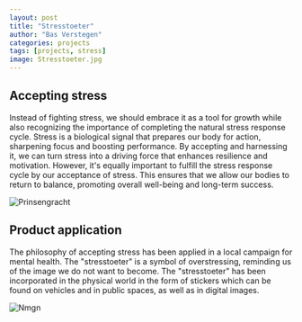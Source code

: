 ```yaml
---
layout: post
title: "Stresstoeter"
author: "Bas Verstegen"
categories: projects
tags: [projects, stress]
image: Stresstoeter.jpg
---
```


## Accepting stress
Instead of fighting stress, we should embrace it as a tool for growth while also recognizing the importance of completing the natural stress response cycle. Stress is a biological signal that prepares our body for action, sharpening focus and boosting performance. By accepting and harnessing it, we can turn stress into a driving force that enhances resilience and motivation. However, it's equally important to fulfill the stress response cycle by our acceptance of stress. This ensures that we allow our bodies to return to balance, promoting overall well-being and long-term success.

![Prinsengracht](https://github.com/user-attachments/assets/a761eeec-50fa-4fd0-bc5a-c5e17dabcc67)

## Product application
The philosophy of accepting stress has been applied in a local campaign for mental health. The "stresstoeter" is a symbol of overstressing, reminding us of the image we do not want to become. The "stresstoeter" has been incorporated in the physical world in the form of stickers which can be found on vehicles and in public spaces, as well as in digital images. 

![Nmgn](https://github.com/user-attachments/assets/857ebf43-806c-47ce-94ef-b143de9ca514)
